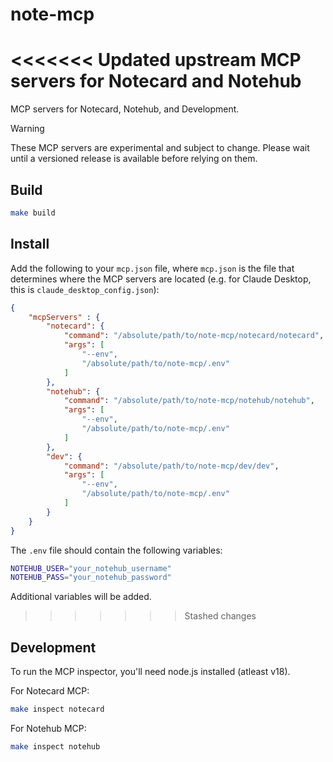 # note-mcp

<<<<<<< Updated upstream
MCP servers for Notecard and Notehub
=======
MCP servers for Notecard, Notehub, and Development.

> [!WARNING]
> These MCP servers are experimental and subject to change. Please wait until a versioned release is available before relying on them.

## Build

```bash
make build
```

## Install

Add the following to your `mcp.json` file, where `mcp.json` is the file that determines where the MCP servers are located (e.g. for Claude Desktop, this is `claude_desktop_config.json`):

```json
{
    "mcpServers" : {
        "notecard": {
            "command": "/absolute/path/to/note-mcp/notecard/notecard",
            "args": [
                "--env",
                "/absolute/path/to/note-mcp/.env"
            ]
        },
        "notehub": {
            "command": "/absolute/path/to/note-mcp/notehub/notehub",
            "args": [
                "--env",
                "/absolute/path/to/note-mcp/.env"
            ]
        },
        "dev": {
            "command": "/absolute/path/to/note-mcp/dev/dev",
            "args": [
                "--env",
                "/absolute/path/to/note-mcp/.env"
            ]
        }
    }
}
```

The `.env` file should contain the following variables:

```bash
NOTEHUB_USER="your_notehub_username"
NOTEHUB_PASS="your_notehub_password"
```

Additional variables will be added.
>>>>>>> Stashed changes

## Development

To run the MCP inspector, you'll need node.js installed (atleast v18).

For Notecard MCP:

```bash
make inspect notecard
```

For Notehub MCP:

```bash
make inspect notehub
```
